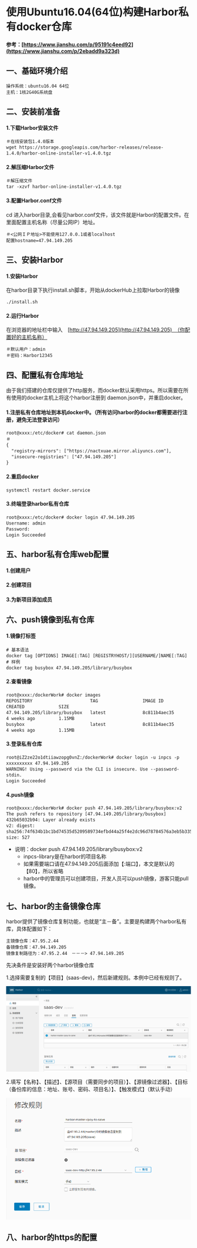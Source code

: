 # 使用Ubuntu16.04\(64位\)构建Harbor私有docker仓库

#### 参考：[https://www.jianshu.com/p/95191c4eed92](https://www.jianshu.com/p/2ebadd9a323d)

## 一、基础环境介绍

```
操作系统：ubuntu16.04 64位
主机：1核2G40G系统盘
```

## 二、安装前准备

#### 1.下载Harbor安装文件

```
＃在线安装包1.4.0版本
wget https://storage.googleapis.com/harbor-releases/release-1.4.0/harbor-online-installer-v1.4.0.tgz
```

#### 2.解压缩Harbor文件

```
＃解压缩文件
tar -xzvf harbor-online-installer-v1.4.0.tgz
```

#### 3.配置Harbor.conf文件

cd 进入harbor目录,会看见harbor.conf文件，该文件就是Harbor的配置文件。在里面配置主机名称（尽量公网IP）地址。

```
＃<公网ＩＰ地址>不能使用127.0.0.1或者localhost
配置hostname=47.94.149.205
```

## 三、安装Harbor

#### 1.安装Harbor

在harbor目录下执行install.sh脚本，开始从dockerHub上拉取Harbor的镜像

```
./install.sh
```

#### 2.运行Harbor

在浏览器的地址栏中输入　[http://47.94.149.205](http://47.94.149.205)　（你配置好的主机名称）

```
＃默认用户：admin
＃密码：Harbor12345
```

## 四、配置私有仓库地址

由于我们搭建的仓库仅提供了http服务，而docker默认采用https。所以需要在所有使用的docker主机上将这个harbor注册到 daemon.json中，并重启docker。

#### 1.注册私有仓库地址到本机docker中。（所有访问harbor的docker都需要进行注册，避免无法登录访问）

```
root@xxxx:/etc/docker# cat daemon.json 
＃
{
  "registry-mirrors": ["https://nactxuae.mirror.aliyuncs.com"],
  "insecure-registries": ["47.94.149.205"]
}
```

#### 2.重启docker

```
systemctl restart docker.service
```

#### 3.终端登录harbor私有仓库

```
root@xxxx:/etc/docker# docker login 47.94.149.205
Username: admin
Password: 
Login Succeeded
```

## 五、harbor私有仓库web配置

#### 1.创建用户

#### 2.创建项目

#### 3.为新项目添加成员

## 六、push镜像到私有仓库

#### 1.镜像打标签

```
# 基本语法
docker tag [OPTIONS] IMAGE[:TAG] [REGISTRYHOST/][USERNAME/]NAME[:TAG]
# 样例
docker tag busybox 47.94.149.205/library/busybox
```

#### 2.查看镜像

```
root@xxxx:/dockerWork# docker images
REPOSITORY                      TAG                 IMAGE ID            CREATED             SIZE
47.94.149.205/library/busybox   latest              8c811b4aec35        4 weeks ago         1.15MB
busybox                         latest              8c811b4aec35        4 weeks ago         1.15MB
```

#### 3.登录私有仓库

```
root@iZ2ze22o1dtiiawzopg0vnZ:/dockerWork# docker login -u inpcs -p xxxxxxxxxx 47.94.149.205
WARNING! Using --password via the CLI is insecure. Use --password-stdin.
Login Succeeded
```

#### 4.push镜像

```
root@xxxx:/dockerWork# docker push 47.94.149.205/library/busybox:v2
The push refers to repository [47.94.149.205/library/busybox]
432b65032b94: Layer already exists 
v2: digest: sha256:74f634b1bc1bd74535d5209589734efbd44a25f4e2dc96d78784576a3eb5b335 size: 527
```

* 说明：docker push 47.94.149.205/library/busybox:v2
  * inpcs-library是在harbor的项目名称
  * 如果需要端口请在47.94.149.205后面添加【:端口】，本文是默认的【80】，所以省略
  * harbor中的管理员可以创建项目，开发人员可以push镜像，游客只能pull镜像。

## 七、harbor的主备镜像仓库

harbor提供了镜像仓库复制功能，也就是“主－备”。主要是构建两个harbor私有库，具体配置如下：

```
主镜像仓库：47.95.2.44
备镜像仓库：47.94.149.205
镜像复制路径为：47.95.2.44　－－－> 47.94.149.205
```

先决条件是安装好两个harbor镜像仓库

1.选择需要复制的【项目】\(saas-dev\)，然后新建规则。本例中已经有规则了。

![](/my-docker-practice/build-base-env/static/harbor-sync-1.png)

2.填写【名称】、【描述】、【源项目（需要同步的项目）】、【源镜像过滤器】、【目标（备份库的信息：地址、账号、密码、项目名）】、【触发模式】（默认手动）

![](/my-docker-practice/build-base-env/static/harbor-2.png)

## 八、harbor的https的配置



